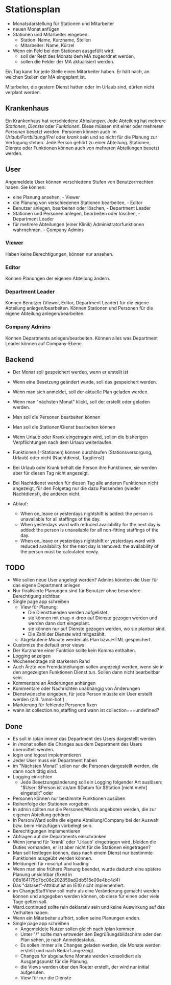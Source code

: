 # Stationsplan

- Monatsdarstellung für Stationen und Mitarbeiter
- neuen Monat anfügen
- Stationen und Mitarbeiter eingeben:
    + Station: Name, Kurzname, Stellen
    + Mitarbeiter: Name, Kürzel
- Wenn ein Feld bei den Stationen ausgefüllt wird:
    + soll der Rest des Monats dem MA zugeordnet werden,
    + sollen die Felder der MA aktualisiert werden.

Ein Tag kann für jede Stelle einen Mitarbeiter haben. Er hält nach, an welchen Stellen der MA eingeplant ist.

Mitarbeiter, die gestern Dienst hatten oder im Urlaub sind, dürfen nicht verplant werden.

## Krankenhaus
Ein Krankenhaus hat verschiedene *Abteilungen*. Jede Abteilung hat mehrere *Stationen*, *Dienste* oder *Funktionen*. Diese müssen mit einer oder mehreren *Personen* besetzt werden. Personen können auch im *Urlaub/Fortbildung/Frei* oder *krank* sein und so nicht für die Planung zur Verfügung stehen.
Jede Person gehört zu einer Abteilung. Stationen, Dienste oder Funktionen können auch von mehreren Abteilungen besetzt werden.

## User
Angemeldete User können verschiedene Stufen von Benutzerrrechten haben. Sie können:
- eine Planung ansehen, - Viewer
- die Planung von verschiedenen Stationen bearbeiten, - Editor
- Benutzer anlegen, bearbeiten oder löschen, - Department Leader
- Stationen und Personen anlegen, bearbeiten oder löschen, - Department Leader
- für mehrere Abteilungen (einer Klinik) Administratorfunktionen wahrnehmen. - Company Admins

### Viewer
Haben keine Berechtigungen, können nur ansehen.

### Editor
Können Planungen der eigenen Abteilung ändern.

### Department Leader
Können Benutzer (Viewer, Editor, Department Leader) für die eigene Abteilung anlegen/bearbeiten.
Können Stationen und Personen für die eigene Abteilung anlegen/bearbeiten.

### Company Admins
Können Departments anlegen/bearbeiten.
Können alles was Department Leader können auf Company-Ebene.

## Backend
- Der Monat soll gespeichert werden, wenn er erstellt ist
- Wenn eine Besetzung geändert wurde, soll das gespeichert werden.
- Wenn man sich anmeldet, soll der aktuelle Plan geladen werden.
- Wenn man "nächsten Monat" klickt, soll der erstellt oder geladen werden.
- Man soll die Personen bearbeiten können
- Man soll die Stationen/Dienst bearbeiten können
- Wenn Urlaub oder Krank eingetragen wird, sollen die bisherigen Verpflichtungen nach dem Urlaub weiterlaufen.

- Funktionen (=Stationen) können durchlaufen (Stationsversorgung, Urlaub) oder nicht (Nachtdienst, Tagdienst)
- Bei Urlaub oder Krank behält die Person ihre Funktionen, sie werden aber für diesen Tag nicht angezeigt.
- Bei Nachtdienst werden für diesen Tag alle anderen Funktionen nicht angezeigt, für den Folgetag nur die dazu Passenden (wieder Nachtdienst), die anderen nicht.
- Ablauf:
    + When on_leave or yesterdays nightshift is added: the person is unavailable for all staffings of the day.
    + When yesterdays ward with reduced availability for the next day is added: the person is unavailable for all non-fitting staffings of the day.
    + When on_leave or yesterdays nightshift or yesterdays ward with reduced availability for the next day is removed: the availability of the person must be calculated newly.

## TODO
- Wie sollen neue User angelegt werden? Admins könnten die User für das eigene Department anlegen
- Nur finalisierte Planungen sind für Benutzer ohne besondere Berechtigung sichtbar.
- Single page app schreiben
    + View für Planung:
        * Die Diensttuenden werden aufgelistet.
        * sie können mit drag-n-drop auf Dienste gezogen werden und werden dann dort eingeplant.
        * sie können nur auf Dienste gezogen werden, wo sie planbar sind.
        * Die Zahl der Dienste wird mitgezählt.
    + Abgelaufene Monate werden als Plan bzw. HTML gespeichert.
- Customize the default error views 
- Der Kurzname einer Funktion sollte kein Komma enthalten.
- Logging anzeigen
- Wochenendtage mit stärkerem Rand
- Auch Ärzte von Fremdabteilungen sollen angezeigt werden, wenn sie in den angezeigten Funktionen Dienst tun. Sollen dann nicht bearbeitbar sein.
- Kommentare an Änderungen anhängen
- Kommentare oder Nachrichten unabhängig von Änderungen
- Dienstwünsche eingeben, für jede Person müsste ein User erstellt werden (z.B. 'amm-bot')
- Markierung für fehlende Personen fixen
- wann ist collection.no_staffing und wann ist collection===undefined?

## Done
- Es soll in /plan immer das Department des Users dargestellt werden
- in /monat sollen die Changes aus dem Department des Users übermittelt werden.
- login und logout implementieren
- Jeder User muss ein Department haben
- im "Nächsten Monat" sollen nur die Personen dargestellt werden, die dann noch tätig sind.
- Logging einrichten
    + Jede Besetzungsänderung soll ein Logging folgender Art auslösen: "$User: $Person ist ab/am $Datum für $Station [nicht mehr] eingeteilt" oder 
- Personen können nur bestimmte Funktionen ausüben
- Reihenfolge der Stationen vorgeben
- In admin sollten nur die Personen/Wards angeboten werden, die zur eigenen Abteilung gehören
- In Person/Ward sollte die eigene Abteilung/Company bei der Auswahl bzw. beim Hinzufügen vorbelegt sein.
- Berechtigungen implementieren
- Abfragen auf die Departments einschränken
- Wenn jemand für 'krank' oder 'Urlaub' eingetragen wird, bleiden die Duties vorhanden, er ist aber nicht für die Stationen eingetragen?
- Man soll festlegen können, dass nach einem Dienst nur bestimmte Funktionen ausgeübt werden können.
- Meldungen für noscript und loading
- Wenn man eine frühere Planung beendet, wurde dadurch eine spätere Planung unsichtbar (fixed in 06b164179c7bc08c202859ad2db515e09e4bc4d4)
- Das "dataset"-Attribut ist im IE10 nicht implementiert.
- im ChangeStaffView soll mehr als eine Veränderung gemacht werden können und angegeben werden können, ob diese für einen oder viele Tage gelten soll.
- Ward.continued sollte rein deklarativ sein und keine Auswirkung auf das Verhalten haben.
- Wenn ein Mitarbeiter aufhört, sollen seine Planungen enden.
- Single page app schreiben
    + Angemeldete Nutzer sollen gleich nach /plan kommen.
    + Unter "/" sollte man entweder den Begrüßungsbildschirm oder den Plan sehen, je nach Anmeldestatus.
    + Es sollen immer alle Changes geladen werden, die Monate werden erstellt und nach Bedarf angezeigt.
    + Changes für abgelaufene Monate werden konsolidiert als Ausgangspunkt für die Planung.
    + die Views werden über den Router erstellt, der wird nur initial aufgerufen.
    + View für nur die Dienste
